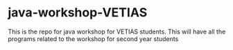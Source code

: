 # java-workshop-VETIAS
This is the repo for java workshop for VETIAS students. This will have all the programs related to the workshop for second year students
